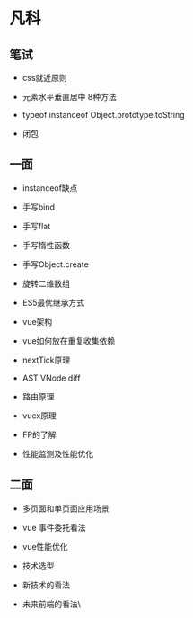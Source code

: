 # 凡科

## 笔试

* css就近原则

* 元素水平垂直居中 8种方法

* typeof instanceof Object.prototype.toString

* 闭包 

## 一面

* instanceof缺点

* 手写bind

* 手写flat

* 手写惰性函数

* 手写Object.create

* 旋转二维数组

* ES5最优继承方式

* vue架构

* vue如何放在重复收集依赖

* nextTick原理

* AST VNode diff

* 路由原理

* vuex原理

* FP的了解

* 性能监测及性能优化

## 二面

* 多页面和单页面应用场景

* vue 事件委托看法

* vue性能优化

* 技术选型 

* 新技术的看法

* 未来前端的看法\